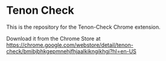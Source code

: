 # Tenon Check

This is the repository for the Tenon-Check Chrome extension. 

Download it from the Chrome Store at 
https://chrome.google.com/webstore/detail/tenon-check/bmibjbhkgepmnehjfhjaalkikngikhgj?hl=en-US
